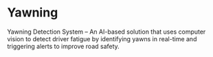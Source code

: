 # Yawning
Yawning Detection System – An AI-based solution that uses computer vision to detect driver fatigue by identifying yawns in real-time and triggering alerts to improve road safety.
